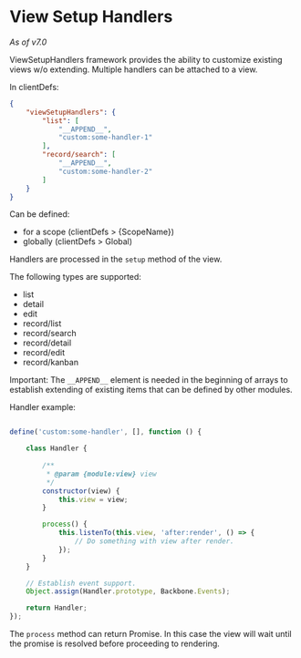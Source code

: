 # View Setup Handlers

*As of v7.0*

ViewSetupHandlers framework provides the ability to customize existing views w/o extending. Multiple handlers can be attached to a view.

In clientDefs:

```json
{
    "viewSetupHandlers": {
        "list": [
            "__APPEND__",
            "custom:some-handler-1"
        ],
        "record/search": [
            "__APPEND__",
            "custom:some-handler-2"
        ]
    }
}
```

Can be defined:

* for a scope (clientDefs > {ScopeName})
* globally (clientDefs > Global)

Handlers are processed in the `setup` method of the view.

The following types are supported:

* list
* detail
* edit
* record/list
* record/search
* record/detail
* record/edit
* record/kanban

Important: The `__APPEND__` element is needed in the beginning of arrays to establish extending of existing items that can be defined by other modules.

Handler example:

```js

define('custom:some-handler', [], function () {

    class Handler {
        
        /**
         * @param {module:view} view
         */
        constructor(view) {
            this.view = view;
        }

        process() {
            this.listenTo(this.view, 'after:render', () => {
                // Do something with view after render.
            });
        }
    }

    // Establish event support.
    Object.assign(Handler.prototype, Backbone.Events);

    return Handler;
});
```

The `process` method can return Promise. In this case the view will wait until the promise is resolved before proceeding to rendering.
